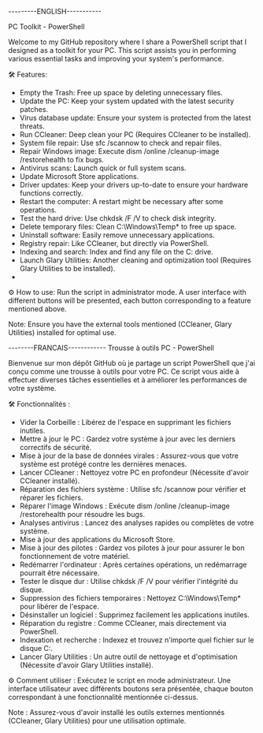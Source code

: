 ---------ENGLISH-----------

PC Toolkit - PowerShell

Welcome to my GitHub repository where I share a PowerShell script that I designed as a toolkit for your PC. 
This script assists you in performing various essential tasks and improving your system's performance.

🛠️ Features:

- Empty the Trash: Free up space by deleting unnecessary files.
- Update the PC: Keep your system updated with the latest security patches.
- Virus database update: Ensure your system is protected from the latest threats.
- Run CCleaner: Deep clean your PC (Requires CCleaner to be installed).
- System file repair: Use sfc /scannow to check and repair files.
- Repair Windows image: Execute dism /online /cleanup-image /restorehealth to fix bugs.
- Antivirus scans: Launch quick or full system scans.
- Update Microsoft Store applications.
- Driver updates: Keep your drivers up-to-date to ensure your hardware functions correctly.
- Restart the computer: A restart might be necessary after some operations.
- Test the hard drive: Use chkdsk /F /V to check disk integrity.
- Delete temporary files: Clean C:\Windows\Temp* to free up space.
- Uninstall software: Easily remove unnecessary applications.
- Registry repair: Like CCleaner, but directly via PowerShell.
- Indexing and search: Index and find any file on the C: drive.
- Launch Glary Utilities: Another cleaning and optimization tool (Requires Glary Utilities to be installed).
- 
⚙️ How to use: Run the script in administrator mode. A user interface with different buttons will be presented, each button corresponding to a feature mentioned above.

Note: Ensure you have the external tools mentioned (CCleaner, Glary Utilities) installed for optimal use.

--------FRANCAIS------------
Trousse à outils PC - PowerShell

Bienvenue sur mon dépôt GitHub où je partage un script PowerShell que j'ai conçu comme une trousse à outils pour votre PC. 
Ce script vous aide à effectuer diverses tâches essentielles et à améliorer les performances de votre système.

🛠️ Fonctionnalités :
- Vider la Corbeille : Libérez de l'espace en supprimant les fichiers inutiles.
- Mettre à jour le PC : Gardez votre système à jour avec les derniers correctifs de sécurité.
- Mise à jour de la base de données virales : Assurez-vous que votre système est protégé contre les dernières menaces.
- Lancer CCleaner : Nettoyez votre PC en profondeur (Nécessite d'avoir CCleaner installé).
- Réparation des fichiers système : Utilise sfc /scannow pour vérifier et réparer les fichiers.
- Réparer l'image Windows : Exécute dism /online /cleanup-image /restorehealth pour résoudre les bugs.
- Analyses antivirus : Lancez des analyses rapides ou complètes de votre système.
- Mise à jour des applications du Microsoft Store.
- Mise à jour des pilotes : Gardez vos pilotes à jour pour assurer le bon fonctionnement de votre matériel.
- Redémarrer l'ordinateur : Après certaines opérations, un redémarrage pourrait être nécessaire.
- Tester le disque dur : Utilise chkdsk /F /V pour vérifier l'intégrité du disque.
- Suppression des fichiers temporaires : Nettoyez C:\Windows\Temp\* pour libérer de l'espace.
- Désinstaller un logiciel : Supprimez facilement les applications inutiles.
- Réparation du registre : Comme CCleaner, mais directement via PowerShell.
- Indexation et recherche : Indexez et trouvez n'importe quel fichier sur le disque C:.
- Lancer Glary Utilities : Un autre outil de nettoyage et d'optimisation (Nécessite d'avoir Glary Utilities installé).

⚙️ Comment utiliser :
Exécutez le script en mode administrateur. Une interface utilisateur avec différents boutons sera présentée, chaque bouton correspondant à une fonctionnalité mentionnée ci-dessus.

Note : Assurez-vous d'avoir installé les outils externes mentionnés (CCleaner, Glary Utilities) pour une utilisation optimale.
